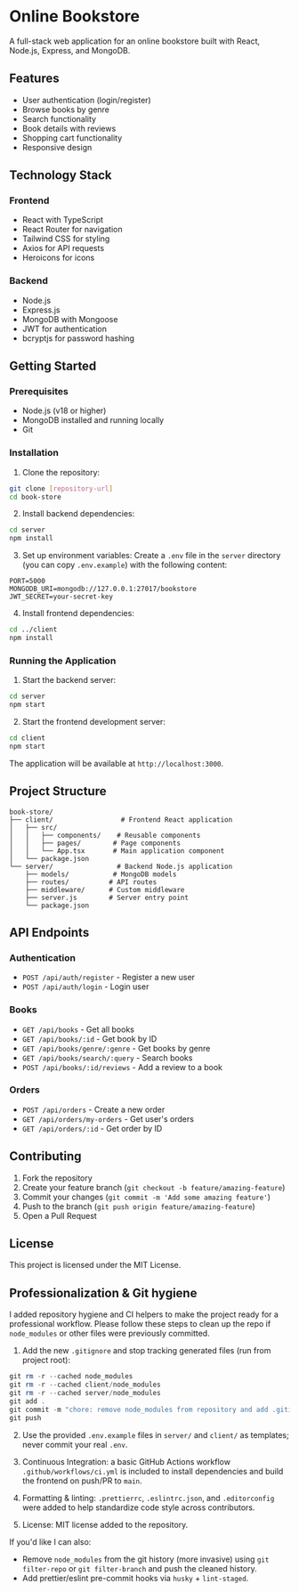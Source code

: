 # Online Bookstore

A full-stack web application for an online bookstore built with React, Node.js, Express, and MongoDB.

## Features

- User authentication (login/register)
- Browse books by genre
- Search functionality
- Book details with reviews
- Shopping cart functionality
- Responsive design

## Technology Stack

### Frontend

- React with TypeScript
- React Router for navigation
- Tailwind CSS for styling
- Axios for API requests
- Heroicons for icons

### Backend

- Node.js
- Express.js
- MongoDB with Mongoose
- JWT for authentication
- bcryptjs for password hashing

## Getting Started

### Prerequisites

- Node.js (v18 or higher)
- MongoDB installed and running locally
- Git

### Installation

1. Clone the repository:

```bash
git clone [repository-url]
cd book-store
```

2. Install backend dependencies:

```bash
cd server
npm install
```

3. Set up environment variables:
   Create a `.env` file in the `server` directory (you can copy `.env.example`) with the following content:

```
PORT=5000
MONGODB_URI=mongodb://127.0.0.1:27017/bookstore
JWT_SECRET=your-secret-key
```

4. Install frontend dependencies:

```bash
cd ../client
npm install
```

### Running the Application

1. Start the backend server:

```bash
cd server
npm start
```

2. Start the frontend development server:

```bash
cd client
npm start
```

The application will be available at `http://localhost:3000`.

## Project Structure

```
book-store/
├── client/                 # Frontend React application
│   ├── src/
│   │   ├── components/    # Reusable components
│   │   ├── pages/        # Page components
│   │   └── App.tsx       # Main application component
│   └── package.json
└── server/                # Backend Node.js application
    ├── models/           # MongoDB models
    ├── routes/          # API routes
    ├── middleware/      # Custom middleware
    ├── server.js        # Server entry point
    └── package.json
```

## API Endpoints

### Authentication

- `POST /api/auth/register` - Register a new user
- `POST /api/auth/login` - Login user

### Books

- `GET /api/books` - Get all books
- `GET /api/books/:id` - Get book by ID
- `GET /api/books/genre/:genre` - Get books by genre
- `GET /api/books/search/:query` - Search books
- `POST /api/books/:id/reviews` - Add a review to a book

### Orders

- `POST /api/orders` - Create a new order
- `GET /api/orders/my-orders` - Get user's orders
- `GET /api/orders/:id` - Get order by ID

## Contributing

1. Fork the repository
2. Create your feature branch (`git checkout -b feature/amazing-feature`)
3. Commit your changes (`git commit -m 'Add some amazing feature'`)
4. Push to the branch (`git push origin feature/amazing-feature`)
5. Open a Pull Request

## License

This project is licensed under the MIT License.

## Professionalization & Git hygiene

I added repository hygiene and CI helpers to make the project ready for a professional workflow. Please follow these steps to clean up the repo if `node_modules` or other files were previously committed.

1. Add the new `.gitignore` and stop tracking generated files (run from project root):

```powershell
git rm -r --cached node_modules
git rm -r --cached client/node_modules
git rm -r --cached server/node_modules
git add .
git commit -m "chore: remove node_modules from repository and add .gitignore"
git push
```

2. Use the provided `.env.example` files in `server/` and `client/` as templates; never commit your real `.env`.

3. Continuous Integration: a basic GitHub Actions workflow `.github/workflows/ci.yml` is included to install dependencies and build the frontend on push/PR to `main`.

4. Formatting & linting: `.prettierrc`, `.eslintrc.json`, and `.editorconfig` were added to help standardize code style across contributors.

5. License: MIT license added to the repository.

If you'd like I can also:

- Remove `node_modules` from the git history (more invasive) using `git filter-repo` or `git filter-branch` and push the cleaned history.
- Add prettier/eslint pre-commit hooks via `husky` + `lint-staged`.
